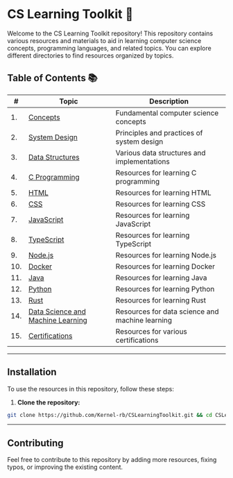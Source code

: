 # CS Learning Toolkit 📝

Welcome to the CS Learning Toolkit repository! This repository contains various resources and materials to aid in learning computer science concepts, programming languages, and related topics. You can explore different directories to find resources organized by topics.

## Table of Contents 📚

| #   | Topic                                                                   | Description                                     |
| --- | ----------------------------------------------------------------------- | ----------------------------------------------- |
| 1.  | [Concepts](./01-Concepts/)                                              | Fundamental computer science concepts           |
| 2.  | [System Design](./02--System-Design/)                                    | Principles and practices of system design       |
| 3.  | [Data Structures](./03-DataStructure/)                                   | Various data structures and implementations     |
| 4.  | [C Programming](./04-C/)                                                 | Resources for learning C programming            |
| 5.  | [HTML](./05-HTML/)                                                       | Resources for learning HTML                     |
| 6.  | [CSS](./06-CSS/)                                                         | Resources for learning CSS                      |
| 7.  | [JavaScript](./07-JavaScript/)                                           | Resources for learning JavaScript               |
| 8.  | [TypeScript](./08-TypeScript/)                                           | Resources for learning TypeScript               |
| 9.  | [Node.js](./09-NodeJS/)                                                  | Resources for learning Node.js                  |
| 10. | [Docker](./10-Docker/)                                                   | Resources for learning Docker                   |
| 11. | [Java](./11-Java/)                                                       | Resources for learning Java                     |
| 12. | [Python](./12-Python/)                                                   | Resources for learning Python                   |
| 13. | [Rust](./13-Rust/)                                                       | Resources for learning Rust                     |
| 14. | [Data Science and Machine Learning](./14-DataScience-ML/)                | Resources for data science and machine learning |
| 15. | [Certifications](./15-Certfications/)                                    | Resources for various certifications            |

---

## Installation

To use the resources in this repository, follow these steps:

1. **Clone the repository:**

```bash
git clone https://github.com/Kernel-rb/CSLearningToolkit.git && cd CSLearningToolkit
```
---

## Contributing
Feel free to contribute to this repository by adding more resources, fixing typos, or improving the existing content.
